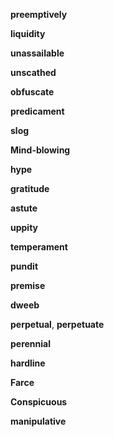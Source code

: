 **preemptively**  

**liquidity**

**unassailable**  

**unscathed**

**obfuscate**

**predicament**

**slog**

**Mind-blowing**  

**hype** 

**gratitude**  

**astute**

**uppity**

**temperament**  

**pundit** 

**premise**  

**dweeb** 

**perpetual**, **perpetuate** 

**perennial**

**hardline**

**Farce** 

**Conspicuous** 

**manipulative**

